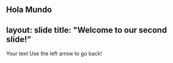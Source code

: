 Hola Mundo
---
layout: slide
title: "Welcome to our second slide!"
---
Your text
Use the left arrow to go back!
